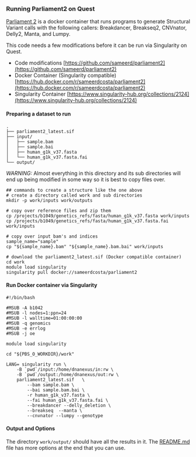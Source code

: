 ### Running Parliament2 on Quest

[Parliament 2](https://github.com/dnanexus/parliament2) is a docker container
that runs programs to generate Structural Variant calls with the following
callers: Breakdancer, Breakseq2, CNVnator, Delly2, Manta, and Lumpy. 

This code needs a few modifications before it can be run via Singularity on Quest.

* Code modifications [https://github.com/sameerd/parliament2](https://github.com/sameerd/parliament2)
* Docker Container (Singularity compatible) [https://hub.docker.com/r/sameerdcosta/parliament2](https://hub.docker.com/r/sameerdcosta/parliament2)
* Singularity Container [https://www.singularity-hub.org/collections/2124](https://www.singularity-hub.org/collections/2124)

#### Preparing a dataset to run

```
.
├── parliament2_latest.sif
├── input/
│   ├── sample.bam
│   ├── sample.bai
│   ├── human_g1k_v37.fasta
│   └── human_g1k_v37.fasta.fai
└── output/
```

*WARNING:* Almost everything in this directory and its sub directories will end up being modified in some way so it is best to copy files over.

```shell
## commands to create a structure like the one above
# create a directory called work and sub directories
mkdir -p work/inputs work/outputs

# copy over reference files and zip them
cp /projects/b1049/genetics_refs/fasta/human_g1k_v37.fasta work/inputs
cp /projects/b1049/genetics_refs/fasta/human_g1k_v37.fasta.fai work/inputs

# copy over input bam's and indices
sample_name="sample"
cp "${sample_name}.bam" "${sample_name}.bam.bai" work/inputs

# download the parliament2_latest.sif (Docker compatible container)
cd work
module load singularity
singularity pull docker://sameerdcosta/parliament2
```

#### Run Docker container via Singularity

```shell
#!/bin/bash

#MSUB -A b1042
#MSUB -l nodes=1:ppn=24
#MSUB -l walltime=01:00:00:00
#MSUB -q genomics
#MSUB -e errlog
#MSUB -j oe

module load singularity

cd "${PBS_O_WORKDIR}/work"

LANG= singularity run \
	-B `pwd`/input:/home/dnanexus/in:rw \
	-B `pwd`/output:/home/dnanexus/out:rw \
	parliament2_latest.sif   \
    	--bam sample.bam \
		--bai sample.bam.bai \
		-r human_g1k_v37.fasta \
		--fai human_g1k_v37.fasta.fai \
        --breakdancer --delly_deletion \
        --breakseq  --manta \
        --cnvnator --lumpy --genotype 
```

#### Output and Options
The directory `work/output/` should have all the results in it. The
[README.md](https://github.com/dnanexus/parliament2/blob/master/README.md) file
has more options at the end that you can use. 


